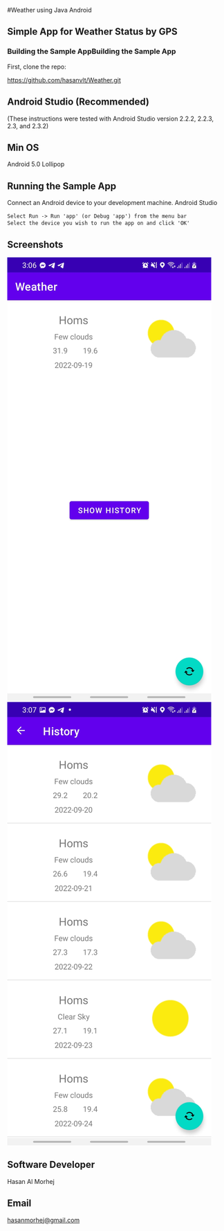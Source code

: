 #Weather using Java Android
## Simple App for Weather Status by GPS
### Building the Sample AppBuilding the Sample App
First, clone the repo:

https://github.com/hasanvlt/Weather.git

## Android Studio (Recommended)

(These instructions were tested with Android Studio version 2.2.2, 2.2.3, 2.3, and 2.3.2)

## Min OS
Android 5.0 Lollipop 

## Running the Sample App

Connect an Android device to your development machine.
Android Studio

    Select Run -> Run 'app' (or Debug 'app') from the menu bar
    Select the device you wish to run the app on and click 'OK'

## Screenshots
![](screenshots/Screenshot_20220919-030641_Weather.jpg)
![](screenshots/Screenshot_20220919-030708_Weather.jpg)

## Software Developer
Hasan Al Morhej

## Email
hasanmorhej@gmail.com 
